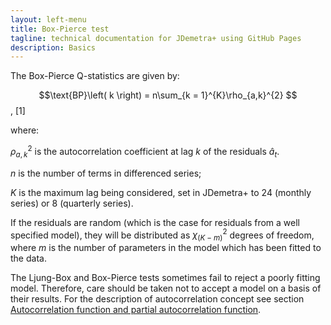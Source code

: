 ```yaml
---
layout: left-menu
title: Box-Pierce test
tagline: technical documentation for JDemetra+ using GitHub Pages
description: Basics
---
```


The Box-Pierce Q-statistics are given by:

  $$\text{BP}\left( k \right) = n\sum_{k = 1}^{K}\rho_{a,k}^{2}
  $$,   \[1\] <!---\[7.145\]      -->
 

where:

$\rho_{a,k}^{2}$ is the autocorrelation coefficient at lag $k$ of the
residuals ${\widehat{a}}_{t}$.

$n$ is the number of terms in differenced series;

$K$ is the maximum lag being considered, set in JDemetra+ to $24$
(monthly series) or $8$ (quarterly series).

If the residuals are random (which is the case for residuals from a well
specified model), they will be distributed as $\chi_{(K - m)}^{2}$
degrees of freedom, where $m$ is the number of parameters in the model
which has been fitted to the data.

The Ljung-Box and Box-Pierce tests sometimes fail to reject a poorly
fitting model. Therefore, care should be taken not to accept a model on
a basis of their results. For the description of autocorrelation concept
see section [Autocorrelation function and partial autocorrelation function](../theory/ACF_and_PACF.html).
